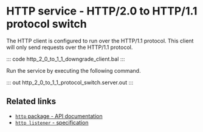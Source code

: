 # HTTP service - HTTP/2.0 to HTTP/1.1 protocol switch

The HTTP client is configured to run over the HTTP/1.1 protocol. This client will only send requests over the HTTP/1.1 protocol.  

::: code http_2_0_to_1_1_downgrade_client.bal :::

Run the service by executing the following command.

::: out http_2_0_to_1_1_protocol_switch.server.out :::

## Related links
- [`http` package - API documentation](https://lib.ballerina.io/ballerina/http/latest/)
- [`http listener` - specification](https://ballerina.io/spec/http/#21-listener)
